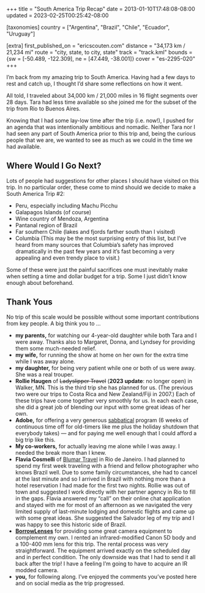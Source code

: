 +++
title = "South America Trip Recap"
date = 2013-01-10T17:48:08-08:00
updated = 2023-02-25T00:25:42-08:00

[taxonomies]
country = ["Argentina", "Brazil", "Chile", "Ecuador", "Uruguay"]

[extra]
first_published_on = "ericscouten.com"
distance = "34,173 km / 21,234 mi"
route = "city, state, to city, state"
track = "track.kml"
bounds = {sw = [-50.489, -122.309], ne = [47.449, -38.001]}
cover = "es-2295-020"
+++

I’m back from my amazing trip to South America. Having had a few days to rest and catch up, I thought I’d share some reflections on how it went.

<!-- more -->

All told, I traveled about 34,000 km / 21,000 miles in 16 flight segments over 28 days. Tara had less time available so she joined me for the subset of the trip from Rio to Buenos Aires.

Knowing that I had some lay-low time after the trip (i.e. now!), I pushed for an agenda that was intentionally ambitious and nomadic. Neither Tara nor I had seen any part of South America prior to this trip and, being the curious people that we are, we wanted to see as much as we could in the time we had available.

## Where Would I Go Next?

Lots of people had suggestions for other places I should have visited on this trip. In no particular order, these come to mind should we decide to make a South America Trip #2:

* Peru, especially including Machu Picchu
* Galapagos Islands (of course)
* Wine country of Mendoza, Argentina
* Pantanal region of Brazil
* Far southern Chile (lakes and fjords farther south than I visited)
* Columbia (This may be the most surprising entry of this list, but I’ve heard from many sources that Columbia’s safety has improved dramatically in the past few years and it’s fast becoming a very appealing and even trendy place to visit.)

Some of these were just the painful sacrifices one must inevitably make when setting a time and dollar budget for a trip. Some I just didn’t know enough about beforehand.

## Thank Yous

No trip of this scale would be possible without some important contributions from key people. A big think you to …

* **my parents,** for watching our 4-year-old daughter while both Tara and I were away. Thanks also to Margaret, Donna, and Lyndsey for providing them some much-needed relief.
* **my wife,** for running the show at home on her own for the extra time while I was away alone.
* **my daughter,** for being very patient while one or both of us were away. She was a real trouper.
* **Rollie Haugen** of ~~Ladyslipper Travel~~ (**2023 update**: no longer open) in Walker, MN. This is the third trip she has planned for us. (The previous two were our trips to Costa Rica and New Zealand/Fiji in 2007.) Each of these trips have come together very smoothly for us. In each each case, she did a great job of blending our input with some great ideas of her own.
* **Adobe,** for offering a very generous [sabbatical](https://benefits.adobe.com/us/time-off/sabbatical) program (6 weeks of continuous time off for old-timers like me plus the holiday shutdown that everybody takes) — and for paying me well enough that I could afford a big trip like this.
* **My co-workers,** for actually leaving me alone while I was away. I needed the break more than I knew.
* **Flavia Cosmelli** of [Blumar Travel](https://www.blumarturismo.com.br) in Rio de Janeiro. I had planned to spend my first week traveling with a friend and fellow photographer who knows Brazil well. Due to some family circumstances, she had to cancel at the last minute and so I arrived in Brazil with nothing more than a hotel reservation I had made for the first two nights. Rollie was out of town and suggested I work directly with her partner agency in Rio to fill in the gaps. Flavia answered my “call” on their online chat application and stayed with me for most of an afternoon as we navigated the very limited supply of last-minute lodging and domestic flights and came up with some great ideas. She suggested the Salvador leg of my trip and I was happy to see this historic side of Brazil.
* **[BorrowLenses](https://www.borrowlenses.com/)** for providing some great camera equipment to complement my own. I rented an infrared-modified Canon 5D body and a 100-400 mm lens for this trip. The rental process was very straightforward. The equipment arrived exactly on the scheduled day and in perfect condition. The only downside was that I had to send it all back after the trip! I have a feeling I’m going to have to acquire an IR modded camera.
* **you,** for following along. I’ve enjoyed the comments you’ve posted here and on social media as the trip progressed.

